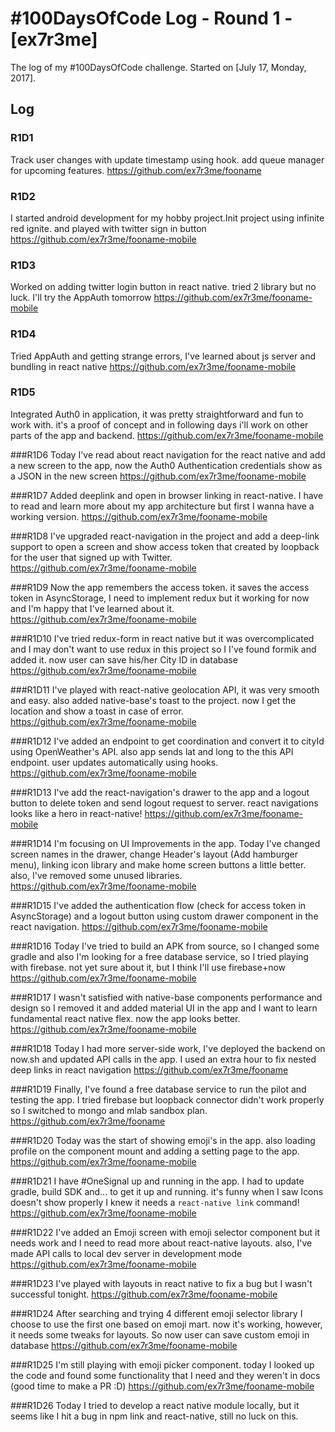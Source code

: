 # #100DaysOfCode Log - Round 1 - [ex7r3me]

The log of my #100DaysOfCode challenge. Started on [July 17, Monday, 2017].

## Log

### R1D1

Track user changes with update timestamp using hook. add queue manager for upcoming features. https://github.com/ex7r3me/fooname

### R1D2

I started android development for my hobby project.Init project using infinite red ignite. and played with twitter sign in button https://github.com/ex7r3me/fooname-mobile

### R1D3

Worked on adding twitter login button in react native. tried 2 library but no luck. I'll try the AppAuth tomorrow https://github.com/ex7r3me/fooname-mobile

### R1D4

Tried AppAuth and getting strange errors, I've learned about js server and bundling in react native https://github.com/ex7r3me/fooname-mobile

### R1D5

Integrated Auth0 in application, it was pretty straightforward and fun to work with. it's a proof of concept and in following days i'll work on other parts of the app and backend.
https://github.com/ex7r3me/fooname-mobile

###R1D6
Today I've read about react navigation for the react native and add a new screen to the app, now the Auth0 Authentication credentials show as a JSON in the new screen
https://github.com/ex7r3me/fooname-mobile

###R1D7
Added deeplink and open in browser linking in react-native. I have to read and learn more about my app architecture but first I wanna have a working version.
https://github.com/ex7r3me/fooname-mobile

###R1D8
I've upgraded react-navigation in the project and add a deep-link support to open a screen and show access token that created by loopback for the user that signed up with Twitter.
https://github.com/ex7r3me/fooname-mobile

###R1D9
Now the app remembers the access token. it saves the access token in AsyncStorage, I need to implement redux but it working for now and I'm happy that I've learned about it.
https://github.com/ex7r3me/fooname-mobile

###R1D10
I've tried redux-form in react native but it was overcomplicated and I may don't want to use redux in this project so I I've found formik and added it. now user can save his/her City ID in database
https://github.com/ex7r3me/fooname-mobile

###R1D11
I've played with react-native geolocation API, it was very smooth and easy. also added native-base's toast to the project. now I get the location and show a toast in case of error. https://github.com/ex7r3me/fooname-mobile

###R1D12
I've added an endpoint to get coordination and convert it to cityId using OpenWeather's API. also app sends lat and long to the this API endpoint. user updates automatically using hooks. https://github.com/ex7r3me/fooname-mobile

###R1D13
I've add the react-navigation's drawer to the app and a logout button to delete token and send logout request to server. react navigations looks like a hero in react-native! https://github.com/ex7r3me/fooname-mobile

###R1D14
I'm focusing on UI Improvements in the app. Today I've changed screen names in the drawer, change Header's layout (Add hamburger menu), linking icon library and make home screen buttons a little better. also, I've removed some unused libraries. https://github.com/ex7r3me/fooname-mobile

###R1D15
I've added the authentication flow (check for access token in AsyncStorage) and a logout button using custom drawer component in the react navigation. https://github.com/ex7r3me/fooname-mobile

###R1D16
Today I've tried to build an APK from source, so I changed some gradle and also I'm looking for a free database service, so I tried playing with firebase.
not yet sure about it, but I think I'll use firebase+now
https://github.com/ex7r3me/fooname-mobile

###R1D17
I wasn't satisfied with native-base components performance and design so I removed it and added material UI in the app and I want to learn fundamental react native flex. now the app looks better. https://github.com/ex7r3me/fooname-mobile

###R1D18
Today I had more server-side work, I've deployed the backend on now.sh and updated API calls in the app. I used an extra hour to fix nested deep links in react navigation
https://github.com/ex7r3me/fooname

###R1D19
Finally, I've found a free database service to run the pilot and testing the app. I tried firebase but loopback connector didn't work properly so I switched to mongo and mlab sandbox plan. https://github.com/ex7r3me/fooname

###R1D20
Today was the start of showing emoji's in the app. also loading profile on the component mount and adding a setting page to the app. https://github.com/ex7r3me/fooname-mobile

###R1D21
I have #OneSignal up and running in the app. I had to update gradle, build SDK and... to get it up and running. it's funny when I saw Icons doesn't show properly I knew it needs a `react-native link` command! https://github.com/ex7r3me/fooname-mobile

###R1D22
I've added an Emoji screen with emoji selector component but it needs work and I need to read more about react-native layouts. also, I've made API calls to local dev server in development mode https://github.com/ex7r3me/fooname-mobile

###R1D23
I've played with layouts in react native to fix a bug but I wasn't successful tonight. https://github.com/ex7r3me/fooname-mobile

###R1D24
After searching and trying 4 different emoji selector library I choose to use the first one based on emoji mart. now it's working, however, it needs some tweaks for layouts.
So now user can save custom emoji in database https://github.com/ex7r3me/fooname-mobile

###R1D25
I'm still playing with emoji picker component. today I looked up the code and found some functionality that I need and they weren't in docs (good time to make a PR :D) https://github.com/ex7r3me/fooname-mobile

###R1D26
Today I tried to develop a react native module locally, but it seems like I hit a bug in npm link and react-native, still no luck on this.